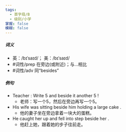 ```yaml
---
tags:
  - 首字母/B
  - 级别/小学
掌握: false
模糊: false
---
```

##### 词义
- 英：/bɪˈsaɪd/； 美：/bɪˈsaɪd/
- #词性/prep  在旁边(或附近)；与…相比
- #词性/adv  同“besides”
##### 例句
- Teacher : Write 5 and beside it another 5 !
	- 老师：写一个5，然后在旁边再写一个5。
- His wife was sitting beside him holding a large cake .
	- 他的妻子坐在旁边拿着一块大的蛋糕。
- He caught her up and fell into step beside her .
	- 他赶上她，跟着她的步子往前走。
